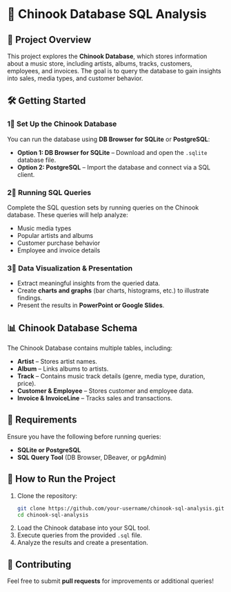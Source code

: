 # 🎵 Chinook Database SQL Analysis  

## 📌 Project Overview  
This project explores the **Chinook Database**, which stores information about a music store, including artists, albums, tracks, customers, employees, and invoices. The goal is to query the database to gain insights into sales, media types, and customer behavior.  

## 🛠️ Getting Started  

### 1⃣ Set Up the Chinook Database  
You can run the database using **DB Browser for SQLite** or **PostgreSQL**:  
- **Option 1: DB Browser for SQLite** – Download and open the `.sqlite` database file.  
- **Option 2: PostgreSQL** – Import the database and connect via a SQL client.  

### 2⃣ Running SQL Queries  
Complete the SQL question sets by running queries on the Chinook database. These queries will help analyze:  
- Music media types  
- Popular artists and albums  
- Customer purchase behavior  
- Employee and invoice details  

### 3⃣ Data Visualization & Presentation  
- Extract meaningful insights from the queried data.  
- Create **charts and graphs** (bar charts, histograms, etc.) to illustrate findings.  
- Present the results in **PowerPoint or Google Slides**.  

## 📊 Chinook Database Schema  
The Chinook Database contains multiple tables, including:  
- **Artist** – Stores artist names.  
- **Album** – Links albums to artists.  
- **Track** – Contains music track details (genre, media type, duration, price).  
- **Customer & Employee** – Stores customer and employee data.  
- **Invoice & InvoiceLine** – Tracks sales and transactions.  

## 🔧 Requirements  
Ensure you have the following before running queries:  
- **SQLite or PostgreSQL**  
- **SQL Query Tool** (DB Browser, DBeaver, or pgAdmin)  

## 🚀 How to Run the Project  
1. Clone the repository:  
   ```bash
   git clone https://github.com/your-username/chinook-sql-analysis.git
   cd chinook-sql-analysis
   ```  
2. Load the Chinook database into your SQL tool.  
3. Execute queries from the provided `.sql` file.  
4. Analyze the results and create a presentation.  

## 🤝 Contributing  
Feel free to submit **pull requests** for improvements or additional queries!  

